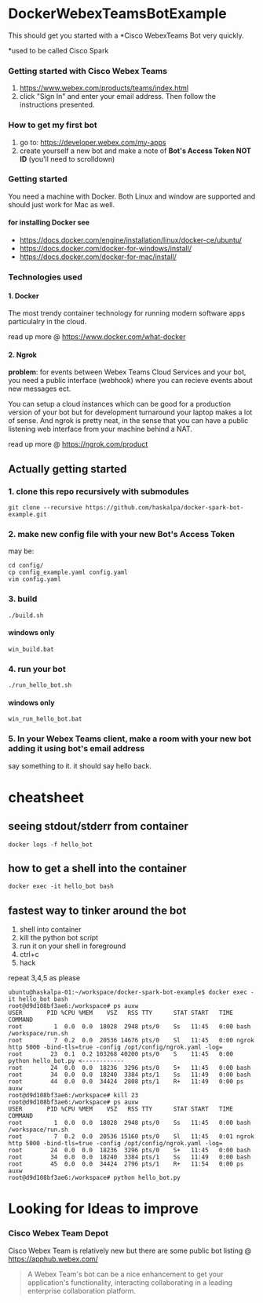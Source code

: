 # DockerWebexTeamsBotExample
This should get you started with a *Cisco WebexTeams Bot very quickly.

*used to be called Cisco Spark

### Getting started with Cisco Webex Teams 
1. https://www.webex.com/products/teams/index.html
2. click "Sign In" and enter your email address. Then follow the instructions presented.

### How to get my first bot
1. go to: https://developer.webex.com/my-apps
2. create yourself a new bot and make a note of **Bot's Access Token NOT ID** (you'll need to scrolldown)

### Getting started
You need a machine with Docker. Both Linux and window are supported and should just work for Mac as well.
#### for installing Docker see
- https://docs.docker.com/engine/installation/linux/docker-ce/ubuntu/
- https://docs.docker.com/docker-for-windows/install/
- https://docs.docker.com/docker-for-mac/install/

### Technologies used
#### 1. Docker
The most trendy container technology for running modern software apps particulalry in the cloud.

read up more @ https://www.docker.com/what-docker

#### 2. Ngrok
**problem**: for events between Webex Teams Cloud Services and your bot, you need a public interface (webhook) where you can recieve events about new messages ect.

You can setup a cloud instances which can be good for a production version of your bot but for development turnaround your laptop makes a lot of sense. And ngrok is pretty neat, in the sense that you can have a public listening web interface from your machine behind a NAT.

read up more @ https://ngrok.com/product

## Actually getting started
### 1. clone this repo recursively with submodules
```
git clone --recursive https://github.com/haskalpa/docker-spark-bot-example.git
```
### 2. make new config file with your new Bot's Access Token
may be:
```
cd config/
cp config_example.yaml config.yaml
vim config.yaml
```

### 3. build
```
./build.sh 
```
#### windows only
```
win_build.bat
```

### 4. run your bot
```
./run_hello_bot.sh 
```
#### windows only
```
win_run_hello_bot.bat
```

### 5. In your Webex Teams client, make a room with your new bot adding it using bot's email address
say something to it. it should say hello back.

# cheatsheet
## seeing stdout/stderr from container
```
docker logs -f hello_bot
```

## how to get a shell into the container
```
docker exec -it hello_bot bash
```

## fastest way to tinker around the bot
1. shell into container
2. kill the python bot script
3. run it on your shell in foreground
4. ctrl+c
5. hack

repeat 3,4,5 as please
```
ubuntu@haskalpa-01:~/workspace/docker-spark-bot-example$ docker exec -it hello_bot bash
root@d9d108bf3ae6:/workspace# ps auxw
USER       PID %CPU %MEM    VSZ   RSS TTY      STAT START   TIME COMMAND
root         1  0.0  0.0  18028  2948 pts/0    Ss   11:45   0:00 bash /workspace/run.sh
root         7  0.2  0.0  20536 14676 pts/0    Sl   11:45   0:00 ngrok http 5000 -bind-tls=true -config /opt/config/ngrok.yaml -log=
root        23  0.1  0.2 103268 40200 pts/0    S    11:45   0:00 python hello_bot.py <------------
root        24  0.0  0.0  18236  3296 pts/0    S+   11:45   0:00 bash
root        34  0.0  0.0  18240  3384 pts/1    Ss   11:49   0:00 bash
root        44  0.0  0.0  34424  2808 pts/1    R+   11:49   0:00 ps auxw
root@d9d108bf3ae6:/workspace# kill 23
root@d9d108bf3ae6:/workspace# ps auxw 
USER       PID %CPU %MEM    VSZ   RSS TTY      STAT START   TIME COMMAND
root         1  0.0  0.0  18028  2948 pts/0    Ss   11:45   0:00 bash /workspace/run.sh
root         7  0.2  0.0  20536 15160 pts/0    Sl   11:45   0:01 ngrok http 5000 -bind-tls=true -config /opt/config/ngrok.yaml -log=
root        24  0.0  0.0  18236  3296 pts/0    S+   11:45   0:00 bash
root        34  0.0  0.0  18240  3384 pts/1    Ss   11:49   0:00 bash
root        45  0.0  0.0  34424  2796 pts/1    R+   11:54   0:00 ps auxw  
root@d9d108bf3ae6:/workspace# python hello_bot.py 
```

# Looking for Ideas to improve
### Cisco Webex Team Depot
Cisco Webex Team  is relatively new but there are some public bot listing @ https://apphub.webex.com/

> A Webex Team's bot can be a nice enhancement to get your application's functionality, interacting collaborating in a leading enterprise collaboration platform. 
